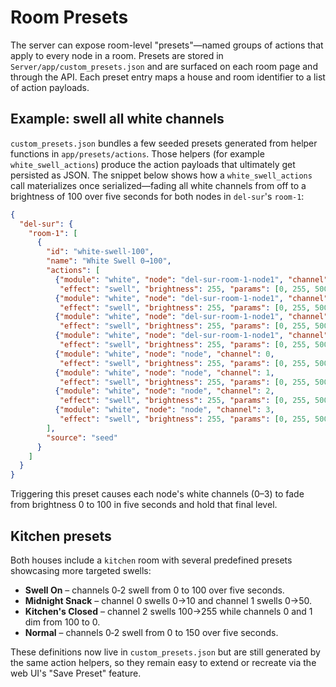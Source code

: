 # Room Presets

The server can expose room-level "presets"—named groups of actions that
apply to every node in a room.  Presets are stored in
``Server/app/custom_presets.json`` and are surfaced on each room page and
through the API.  Each preset entry maps a house and room identifier to a list
of action payloads.

## Example: swell all white channels

``custom_presets.json`` bundles a few seeded presets generated from helper
functions in ``app/presets/actions``.  Those helpers (for example
``white_swell_actions``) produce the action payloads that ultimately get
persisted as JSON.  The snippet below shows how a ``white_swell_actions`` call
materializes once serialized—fading all white channels from off to a brightness
of 100 over five seconds for both nodes in ``del-sur``'s ``room-1``:

```json
{
  "del-sur": {
    "room-1": [
      {
        "id": "white-swell-100",
        "name": "White Swell 0→100",
        "actions": [
          {"module": "white", "node": "del-sur-room-1-node1", "channel": 0,
           "effect": "swell", "brightness": 255, "params": [0, 255, 5000]},
          {"module": "white", "node": "del-sur-room-1-node1", "channel": 1,
           "effect": "swell", "brightness": 255, "params": [0, 255, 5000]},
          {"module": "white", "node": "del-sur-room-1-node1", "channel": 2,
           "effect": "swell", "brightness": 255, "params": [0, 255, 5000]},
          {"module": "white", "node": "del-sur-room-1-node1", "channel": 3,
           "effect": "swell", "brightness": 255, "params": [0, 255, 5000]},
          {"module": "white", "node": "node", "channel": 0,
           "effect": "swell", "brightness": 255, "params": [0, 255, 5000]},
          {"module": "white", "node": "node", "channel": 1,
           "effect": "swell", "brightness": 255, "params": [0, 255, 5000]},
          {"module": "white", "node": "node", "channel": 2,
           "effect": "swell", "brightness": 255, "params": [0, 255, 5000]},
          {"module": "white", "node": "node", "channel": 3,
           "effect": "swell", "brightness": 255, "params": [0, 255, 5000]}
        ],
        "source": "seed"
      }
    ]
  }
}
```

Triggering this preset causes each node's white channels (0–3) to fade from
brightness 0 to 100 in five seconds and hold that final level.

## Kitchen presets

Both houses include a `kitchen` room with several predefined presets showcasing
more targeted swells:

* **Swell On** – channels 0‑2 swell from 0 to 100 over five seconds.
* **Midnight Snack** – channel 0 swells 0→10 and channel 1 swells 0→50.
* **Kitchen's Closed** – channel 2 swells 100→255 while channels 0 and 1 dim
  from 100 to 0.
* **Normal** – channels 0‑2 swell from 0 to 150 over five seconds.

These definitions now live in ``custom_presets.json`` but are still generated by
the same action helpers, so they remain easy to extend or recreate via the web
UI's "Save Preset" feature.
